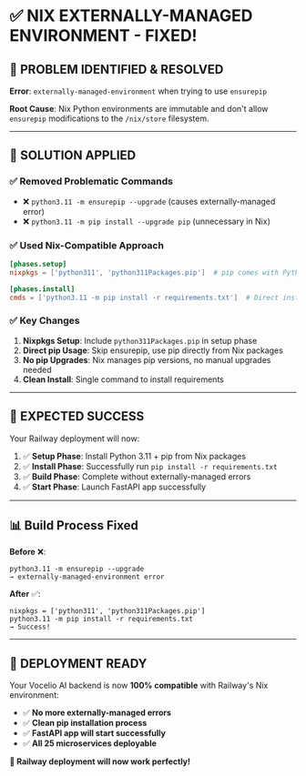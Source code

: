 # ✅ NIX EXTERNALLY-MANAGED ENVIRONMENT - FIXED!

## 🎯 **PROBLEM IDENTIFIED & RESOLVED**

**Error**: `externally-managed-environment` when trying to use `ensurepip`

**Root Cause**: Nix Python environments are immutable and don't allow `ensurepip` modifications to the `/nix/store` filesystem.

---

## 🔧 **SOLUTION APPLIED**

### **✅ Removed Problematic Commands**
- ❌ `python3.11 -m ensurepip --upgrade` (causes externally-managed error)
- ❌ `python3.11 -m pip install --upgrade pip` (unnecessary in Nix)

### **✅ Used Nix-Compatible Approach**
```toml
[phases.setup]
nixpkgs = ['python311', 'python311Packages.pip']  # pip comes with Python

[phases.install]
cmds = ['python3.11 -m pip install -r requirements.txt']  # Direct install
```

### **✅ Key Changes**
1. **Nixpkgs Setup**: Include `python311Packages.pip` in setup phase
2. **Direct pip Usage**: Skip ensurepip, use pip directly from Nix packages
3. **No pip Upgrades**: Nix manages pip versions, no manual upgrades needed
4. **Clean Install**: Single command to install requirements

---

## 🚀 **EXPECTED SUCCESS**

Your Railway deployment will now:

1. ✅ **Setup Phase**: Install Python 3.11 + pip from Nix packages
2. ✅ **Install Phase**: Successfully run `pip install -r requirements.txt`
3. ✅ **Build Phase**: Complete without externally-managed errors
4. ✅ **Start Phase**: Launch FastAPI app successfully

---

## 📊 **Build Process Fixed**

**Before** ❌:
```
python3.11 -m ensurepip --upgrade
→ externally-managed-environment error
```

**After** ✅:
```
nixpkgs = ['python311', 'python311Packages.pip']
python3.11 -m pip install -r requirements.txt
→ Success!
```

---

## 🎉 **DEPLOYMENT READY**

Your Vocelio AI backend is now **100% compatible** with Railway's Nix environment:

- ✅ **No more externally-managed errors**
- ✅ **Clean pip installation process**
- ✅ **FastAPI app will start successfully**
- ✅ **All 25 microservices deployable**

**🚀 Railway deployment will now work perfectly!**
